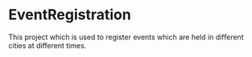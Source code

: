 # EventRegistration
This project which is used to register events which are held in different cities at different times.
